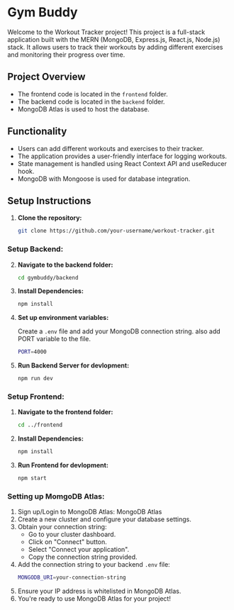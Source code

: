 # Gym Buddy

Welcome to the Workout Tracker project! This project is a full-stack application built with the MERN (MongoDB, Express.js, React.js, Node.js) stack. It allows users to track their workouts by adding different exercises and monitoring their progress over time.

## Project Overview

- The frontend code is located in the `frontend` folder.
- The backend code is located in the `backend` folder.
- MongoDB Atlas is used to host the database.

## Functionality

- Users can add different workouts and exercises to their tracker.
- The application provides a user-friendly interface for logging workouts.
- State management is handled using React Context API and useReducer hook.
- MongoDB with Mongoose is used for database integration.

## Setup Instructions

1. **Clone the repository:**
   ```bash
   git clone https://github.com/your-username/workout-tracker.git

### Setup Backend:

2. **Navigate to the backend folder:**
   ```bash
   cd gymbuddy/backend
   
3. **Install Dependencies:**
   ```bash
   npm install
   
4. **Set up environment variables:** 

   Create a `.env` file and add your MongoDB connection string. also add PORT variable to the file.
   ```bash
   PORT=4000

5. **Run Backend Server for devlopment:**
   ```bash
   npm run dev 

  ### Setup Frontend:
  
1. **Navigate to the frontend folder:**
   ```bash
   cd ../frontend
   
2. **Install Dependencies:**
   ```bash
   npm install

3. **Run Frontend for devlopment:**
   ```bash
   npm start 

### Setting up MomgoDB Atlas:

1. Sign up/Login to MongoDB Atlas: MongoDB Atlas
2. Create a new cluster and configure your database settings.
3. Obtain your connection string:
      - Go to your cluster dashboard.
      - Click on "Connect" button.
      - Select "Connect your application".
      - Copy the connection string provided.
4. Add the connection string to your backend `.env` file:
     ```bash
     MONGODB_URI=your-connection-string
5. Ensure your IP address is whitelisted in MongoDB Atlas.
6. You're ready to use MongoDB Atlas for your project!
